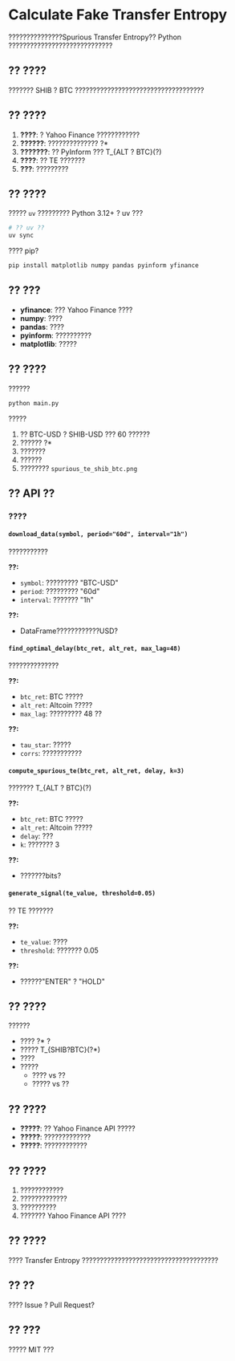 # Calculate Fake Transfer Entropy

???????????????Spurious Transfer Entropy?? Python ?????????????????????????????

## ?? ????

??????? SHIB ? BTC ????????????????????????????????????

## ?? ????

1. **????**: ? Yahoo Finance ????????????
2. **??????**: ?????????????? ?*
3. **???????**: ?? PyInform ??? T_{ALT ? BTC}(?)
4. **????**: ?? TE ???????
5. **???**: ?????????

## ?? ????

????? `uv` ????????? Python 3.12+ ? uv ???

```bash
# ?? uv ??
uv sync
```

???? pip?

```bash
pip install matplotlib numpy pandas pyinform yfinance
```

## ?? ???

- **yfinance**: ??? Yahoo Finance ????
- **numpy**: ????
- **pandas**: ????
- **pyinform**: ??????????
- **matplotlib**: ?????

## ?? ????

??????

```bash
python main.py
```

?????
1. ?? BTC-USD ? SHIB-USD ??? 60 ??????
2. ?????? ?*
3. ???????
4. ??????
5. ???????? `spurious_te_shib_btc.png`

## ?? API ??

### ????

#### `download_data(symbol, period="60d", interval="1h")`
???????????

**??:**
- `symbol`: ????????? "BTC-USD"
- `period`: ????????? "60d"
- `interval`: ??????? "1h"

**??:**
- DataFrame????????????USD?

#### `find_optimal_delay(btc_ret, alt_ret, max_lag=48)`
??????????????

**??:**
- `btc_ret`: BTC ?????
- `alt_ret`: Altcoin ?????
- `max_lag`: ????????? 48 ??

**??:**
- `tau_star`: ?????
- `corrs`: ???????????

#### `compute_spurious_te(btc_ret, alt_ret, delay, k=3)`
??????? T_{ALT ? BTC}(?)

**??:**
- `btc_ret`: BTC ?????
- `alt_ret`: Altcoin ?????
- `delay`: ???
- `k`: ??????? 3

**??:**
- ???????bits?

#### `generate_signal(te_value, threshold=0.05)`
?? TE ???????

**??:**
- `te_value`: ????
- `threshold`: ??????? 0.05

**??:**
- ??????"ENTER" ? "HOLD"

## ?? ????

??????
- ???? ?* ?
- ????? T_{SHIB?BTC}(?*)
- ????
- ?????
  - ???? vs ??
  - ????? vs ??

## ?? ????

- **?????**: ?? Yahoo Finance API ?????
- **?????**: ?????????????
- **?????**: ????????????

## ?? ????

1. ????????????
2. ?????????????
3. ??????????
4. ??????? Yahoo Finance API ????

## ?? ????

???? Transfer Entropy ??????????????????????????????????????

## ?? ??

???? Issue ? Pull Request?

## ?? ???

????? MIT ???
